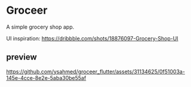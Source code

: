 # Groceer

A simple grocery shop app.

UI inspiration: https://dribbble.com/shots/18876097-Grocery-Shop-UI

## preview





https://github.com/ysahmed/groceer_flutter/assets/31134625/0f51003a-145e-4cce-8e2e-5aba30be55af

